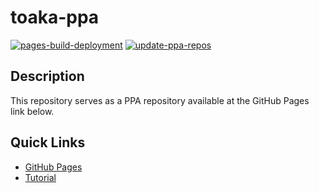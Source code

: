 # toaka-ppa

[![pages-build-deployment](https://github.com/Toaka-Labs/toaka-ppa/actions/workflows/pages/pages-build-deployment/badge.svg)](https://github.com/Toaka-Labs/toaka-ppa/actions/workflows/pages/pages-build-deployment)
[![update-ppa-repos](https://github.com/Toaka-Labs/toaka-ppa/actions/workflows/update-ppa-repos.yaml/badge.svg)](https://github.com/Toaka-Labs/toaka-ppa/actions/workflows/update-ppa-repos.yaml)

## Description

This repository serves as a PPA repository available at the GitHub Pages link below.

## Quick Links

- [GitHub Pages](https://toaka-labs.github.io/toaka-ppa)
- [Tutorial](https://assafmo.github.io/2019/05/02/ppa-repo-hosted-on-github.html)
